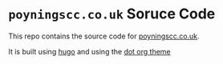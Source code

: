 # `poyningscc.co.uk` Soruce Code

This repo contains the source code for [poyningscc.co.uk](https://poyningscc.co.uk).

It is built using [hugo](https://gohugo.io/) and using the [dot org theme](https://themes.gohugo.io/themes/dot-org-hugo-theme/)
